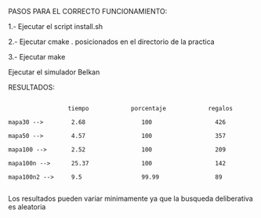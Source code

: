 PASOS PARA EL CORRECTO FUNCIONAMIENTO:

1.- Ejecutar el script install.sh

2.- Ejecutar cmake . posicionados en el directorio de la practica

3.- Ejecutar make

Ejecutar el simulador Belkan


RESULTADOS:
<pre><code>
                 tiempo            porcentaje            regalos            

mapa30 -->        2.68                100                  426

mapa50 -->        4.57                100                  357

mapa100 -->       2.52                100                  209

mapa100n -->      25.37               100                  142

mapa100n2 -->     9.5                 99.99                89

</code></pre>

Los resultados pueden variar minimamente ya que la busqueda deliberativa es aleatoria